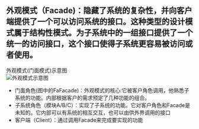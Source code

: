 ## 外观模式（Facade)：隐藏了系统的复杂性，并向客户端提供了一个可以访问系统的接口。这种类型的设计模式属于结构性模式。为子系统中的一组接口提供了一个统一的访问接口，这个接口使得子系统更容易被访问或者使用。

外观模式(门面模式)示意图  
![外观模式示意图](http://ww1.sinaimg.cn/large/6ad5a571ly1g1zsn4v6wkj20df087aa5.jpg)

- 门面角色(图中的FaFacade)：外观模式的核心:它被客户角色调用，他熟悉子系统的功能。内部根据客户的需求预定了几种功能的组合。
- 子系统角色（模块A/B/C）：实现了子系统的功能。它对客户角色和Facade是未知的。它内部可以有系统的相互交互，也可以由供外界调用的接口
- 客户端（Client）：通过调用Facade来完成要实现的功能
